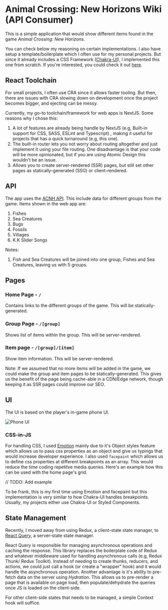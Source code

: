 
# Animal Crossing: New Horizons Wiki (API Consumer)

This is a simple application that would show different items found in the game *Animal Crossing: New Horizons*.

You can check below my reasoning on certain implementations. I also have setup a template/boilerplate which I often use for my personal projects. But since it already includes a CSS Framework ([Chakra-UI](https://chakra-ui.com/)), I implemented this one from scratch. If you're interested, you could check it out [here](https://github.com/carldegs/nextjs-typescript-boilerplate).

## React Toolchain

For small projects, I often use CRA since it allows faster tooling. But then, there are issues with CRA slowing down on development once the project becomes bigger, and ejecting can be messy.

Currently, my go-to toolchain/framework for web apps is NextJS. Some reasons why I chose this:

1. A lot of features are already being handle by NextJS (e.g, Built-in support for CSS, SASS, ESLint and Typescript) , making it useful for projects that has a quick turnaround (e.g, this one).
2. The built-in router lets you not worry about routing altogether and just implement it using your file routing. One disadvantage is that your code will be more opinionated, but if you are using Atomic Design this wouldn't be an issue.
3. Allows you to create server-rendered (SSR) pages, but still set other pages as statically-generated (SSG) or client-rendered.

## API

The app uses the [ACNH API](http://acnhapi.com/). This include data for different groups from the game. Items shown in the web app are:

1. Fishes
2. Sea Creatures
3. Bugs
4. Fossils
5. Villages
6. K.K Slider Songs

Notes:

1. Fish and Sea Creatures will be joined into one group, Fishes and Sea Creatures, leaving us with 5 groups.

## Pages

### Home Page - `/`

Contains links to the different groups of the game. This will be statically-generated.

### Group Page - `/[group]`

Shows list of items within the group. This will be server-rendered.

### Item page - `/[group]/[item]`

Show item information. This will be server-rendered.

Note: If we assumed that no more items will be added in the game, we could make the group and item pages to be statically-generated. This gives us the benefit of the page being cache-able in a CDN/Edge network, though keeping it as SSR pages could improve our SEO.

## UI

The UI is based on the player's in-game phone UI.

![Phone UI](https://img.gamewith.net/article/thumbnail/rectangle/15650.png)

### CSS-in-JS

For handling CSS, I used [Emotion](https://emotion.sh/docs/introduction) mainly due to it's Object styles feature which allows us to pass css properties as an object and give us typings that would increase developer experience. I also used `facepaint` which allows us to define css properties at different breakpoints as an array. This would reduce the time coding repetitve media queries. Here's an example how this can be used with the home page's grid.

// TODO: Add example

To be frank, this is my first time using Emotion and facepaint but this implementation is very similar to how Chakra-UI handles breakpoints. Usually, my projects either use Chakra-UI or Styled Components.

## State Management

Recently, I moved away from using Redux, a client-state state manager, to [React Query](https://react-query.tanstack.com/), a server-state state manager.

React Query is responsible for managing asynchronous operations and caching the response. This library replaces the boilerplate code of Redux and whatever middleware used for handling asynchronous calls (e.g, Redux Thunk/ Redux Toolkit). Instead of needing to create thunks, reducers, and actions, we could just call a hook (or create a "wrapper" hook) and it would handle the asynchronous operation. Another advantage is it's ability to pre-fetch data on the server using *Hydration*. This allows us to pre-render a page that is available on page load, then populate/dehydrate the queries once JS is loaded on the client-side.

For other client-side states that needs to be managed, a simple Context hook will suffice.
